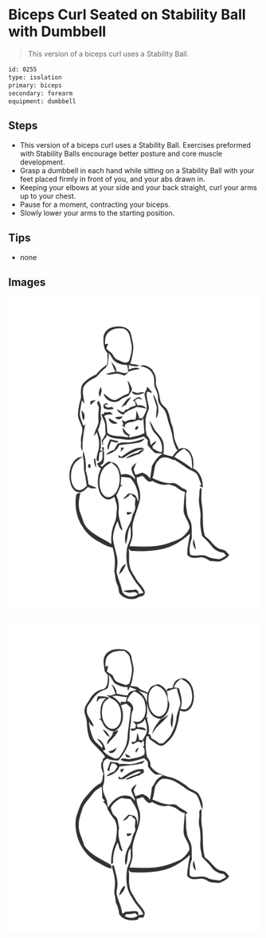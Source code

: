 # Biceps Curl Seated on Stability Ball with Dumbbell
> This version of a biceps curl uses a Stability Ball.

``` 
id: 0255 
type: isolation 
primary: biceps 
secondary: forearm 
equipment: dumbbell 
``` 

## Steps

 - This version of a biceps curl uses a Stability Ball. Exercises preformed with Stability Balls encourage better posture and core muscle development.
 - Grasp a dumbbell in each hand while sitting on a Stability Ball with your feet placed firmly in front of you, and your abs drawn in.
 - Keeping your elbows at your side and your back straight, curl your arms up to your chest.
 - Pause for a moment, contracting your biceps.
 - Slowly lower your arms to the starting position.

## Tips

 - none

## Images

![](../svg/0255-relaxation.svg)

![](../svg/0255-tension.svg)

